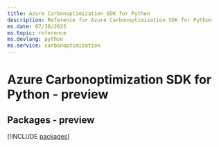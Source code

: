 ```yaml
---
title: Azure Carbonoptimization SDK for Python
description: Reference for Azure Carbonoptimization SDK for Python
ms.date: 07/30/2025
ms.topic: reference
ms.devlang: python
ms.service: carbonoptimization
---
```

# Azure Carbonoptimization SDK for Python - preview
## Packages - preview
[!INCLUDE [packages](carbonoptimization-index.md)]